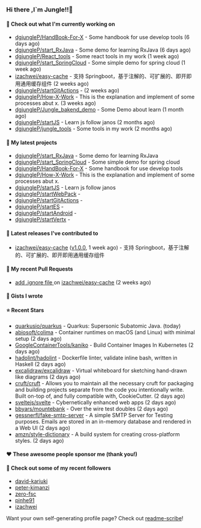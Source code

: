 ### Hi there ,I`m Jungle!!👋

#### 👷 Check out what I'm currently working on

- [dgjungleP/HandBook-For-X](https://github.com/dgjungleP/HandBook-For-X) - Some handbook for use develop tools (6 days ago)
- [dgjungleP/start_RxJava](https://github.com/dgjungleP/start_RxJava) - Some demo for learning RxJava (6 days ago)
- [dgjungleP/React_tools](https://github.com/dgjungleP/React_tools) - Some react tools in my work (1 week ago)
- [dgjungleP/start_SpringCloud](https://github.com/dgjungleP/start_SpringCloud) - Some simple demo for spring cloud  (1 week ago)
- [izachwei/easy-cache](https://github.com/izachwei/easy-cache) - 支持 Springboot，基于注解的、可扩展的、即开即用通用缓存组件 (2 weeks ago)
- [dgjungleP/startGitActions](https://github.com/dgjungleP/startGitActions) -  (2 weeks ago)
- [dgjungleP/How-X-Work](https://github.com/dgjungleP/How-X-Work) - This is the explanation and implement of some processes abut x. (3 weeks ago)
- [dgjungleP/Jungle_bakend_demo](https://github.com/dgjungleP/Jungle_bakend_demo) - Some Demo about learn (1 month ago)
- [dgjungleP/startJS](https://github.com/dgjungleP/startJS) - Learn js follow janos (2 months ago)
- [dgjungleP/jungle_tools](https://github.com/dgjungleP/jungle_tools) - Some tools in my work (2 months ago)

#### 🌱 My latest projects

- [dgjungleP/start_RxJava](https://github.com/dgjungleP/start_RxJava) - Some demo for learning RxJava
- [dgjungleP/start_SpringCloud](https://github.com/dgjungleP/start_SpringCloud) - Some simple demo for spring cloud 
- [dgjungleP/HandBook-For-X](https://github.com/dgjungleP/HandBook-For-X) - Some handbook for use develop tools
- [dgjungleP/How-X-Work](https://github.com/dgjungleP/How-X-Work) - This is the explanation and implement of some processes abut x.
- [dgjungleP/startJS](https://github.com/dgjungleP/startJS) - Learn js follow janos
- [dgjungleP/startWebPack](https://github.com/dgjungleP/startWebPack) - 
- [dgjungleP/startGitActions](https://github.com/dgjungleP/startGitActions) - 
- [dgjungleP/startES](https://github.com/dgjungleP/startES) - 
- [dgjungleP/startAndroid](https://github.com/dgjungleP/startAndroid) - 
- [dgjungleP/startVertx](https://github.com/dgjungleP/startVertx) - 

#### 🔭 Latest releases I've contributed to

- [izachwei/easy-cache](https://github.com/izachwei/easy-cache) ([v1.0.0](https://github.com/izachwei/easy-cache/releases/tag/v1.0.0), 1 week ago) - 支持 Springboot，基于注解的、可扩展的、即开即用通用缓存组件

#### 🔨 My recent Pull Requests

- [add .ignore file ](https://github.com/izachwei/easy-cache/pull/2) on [izachwei/easy-cache](https://github.com/izachwei/easy-cache) (2 weeks ago)


#### 📓 Gists I wrote


#### ⭐ Recent Stars

- [quarkusio/quarkus](https://github.com/quarkusio/quarkus) - Quarkus: Supersonic Subatomic Java.  (today)
- [abiosoft/colima](https://github.com/abiosoft/colima) - Container runtimes on macOS (and Linux) with minimal setup (2 days ago)
- [GoogleContainerTools/kaniko](https://github.com/GoogleContainerTools/kaniko) - Build Container Images In Kubernetes (2 days ago)
- [hadolint/hadolint](https://github.com/hadolint/hadolint) - Dockerfile linter, validate inline bash, written in Haskell (2 days ago)
- [excalidraw/excalidraw](https://github.com/excalidraw/excalidraw) - Virtual whiteboard for sketching hand-drawn like diagrams (2 days ago)
- [cruft/cruft](https://github.com/cruft/cruft) - Allows you to maintain all the necessary cruft for packaging and building projects separate from the code you intentionally write. Built on-top of, and fully compatible with, CookieCutter. (2 days ago)
- [sveltejs/svelte](https://github.com/sveltejs/svelte) - Cybernetically enhanced web apps (2 days ago)
- [bbyars/mountebank](https://github.com/bbyars/mountebank) - Over the wire test doubles (2 days ago)
- [gessnerfl/fake-smtp-server](https://github.com/gessnerfl/fake-smtp-server) - A simple SMTP Server for Testing purposes. Emails are stored in an in-memory database and rendered in a Web UI (2 days ago)
- [amzn/style-dictionary](https://github.com/amzn/style-dictionary) - A build system for creating cross-platform styles. (2 days ago)

#### ❤️ These awesome people sponsor me (thank you!)


#### 👯 Check out some of my recent followers

- [david-kariuki](https://github.com/david-kariuki)
- [peter-kimanzi](https://github.com/peter-kimanzi)
- [zero-fsc](https://github.com/zero-fsc)
- [pinhe91](https://github.com/pinhe91)
- [izachwei](https://github.com/izachwei)

Want your own self-generating profile page? Check out [readme-scribe](https://github.com/muesli/readme-scribe)!
